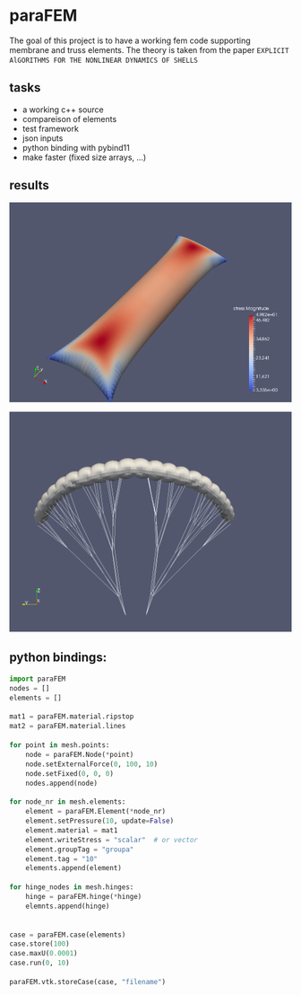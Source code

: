 # paraFEM

The goal of this project is to have a working fem code supporting membrane and truss elements. The theory is taken from the paper `EXPLICIT AlGORITHMS FOR THE NONLINEAR DYNAMICS OF SHELLS`

## tasks

 - a working c++ source
 - compareison of elements
 - test framework
 - json inputs
 - python binding with pybind11
 - make faster (fixed size arrays, ...)

## results

![result](./images/pillow.png)   

![result](./images/glider.png)

## python bindings:

```python
import paraFEM
nodes = []
elements = []

mat1 = paraFEM.material.ripstop
mat2 = paraFEM.material.lines

for point in mesh.points:
    node = paraFEM.Node(*point)
    node.setExternalForce(0, 100, 10)
    node.setFixed(0, 0, 0)
    nodes.append(node)

for node_nr in mesh.elements:
    element = paraFEM.Element(*node_nr)
    element.setPressure(10, update=False)
    element.material = mat1
    element.writeStress = "scalar"  # or vector
    element.groupTag = "groupa"
    element.tag = "10"
    elements.append(element)

for hinge_nodes in mesh.hinges:
    hinge = paraFEM.hinge(*hinge)
    elemnts.append(hinge)


case = paraFEM.case(elements)
case.store(100)
case.maxU(0.0001)
case.run(0, 10)

paraFEM.vtk.storeCase(case, "filename")
```
